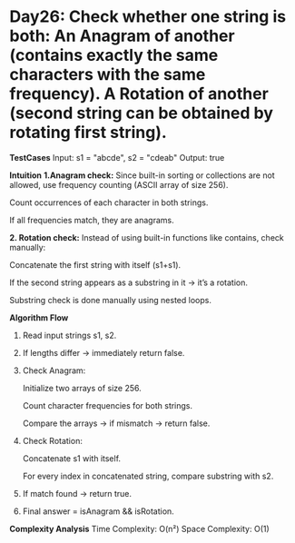 # Day26: Check whether one string is both: An Anagram of another (contains exactly the same characters with the same frequency). A Rotation of another (second string can be obtained by rotating first string).

**TestCases**
Input: s1 = "abcde", s2 = "cdeab"
Output: true

**Intuition**
**1.Anagram check:**
  Since built-in sorting or collections are not allowed, use frequency counting (ASCII array of size 256).
  
  Count occurrences of each character in both strings.
  
  If all frequencies match, they are anagrams.

**2. Rotation check:**
  Instead of using built-in functions like contains, check manually:
  
  Concatenate the first string with itself (s1+s1).
  
  If the second string appears as a substring in it → it’s a rotation.
  
  Substring check is done manually using nested loops.

**Algorithm Flow**

1. Read input strings s1, s2.

2. If lengths differ → immediately return false.

3. Check Anagram:
    
    Initialize two arrays of size 256.
    
    Count character frequencies for both strings.
    
    Compare the arrays → if mismatch → return false.

4. Check Rotation:

    Concatenate s1 with itself.
    
    For every index in concatenated string, compare substring with s2.

5. If match found → return true.

6. Final answer = isAnagram && isRotation.

**Complexity Analysis**
Time Complexity: O(n²)
Space Complexity: O(1)
